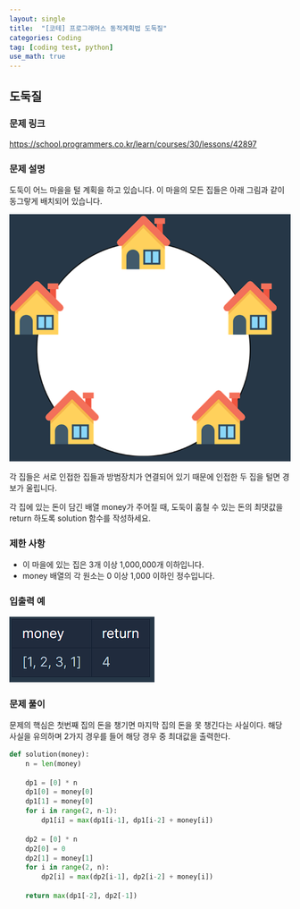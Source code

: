 ```yaml
---
layout: single
title:  "[코테] 프로그래머스 동적계획법 도둑질"
categories: Coding
tag: [coding test, python]
use_math: true
---
```


## 도둑질
### 문제 링크
<https://school.programmers.co.kr/learn/courses/30/lessons/42897>

### 문제 설명
도둑이 어느 마을을 털 계획을 하고 있습니다. 이 마을의 모든 집들은 아래 그림과 같이 동그랗게 배치되어 있습니다.

![그림1](/images/20250612_1.png)

각 집들은 서로 인접한 집들과 방범장치가 연결되어 있기 때문에 인접한 두 집을 털면 경보가 울립니다.

각 집에 있는 돈이 담긴 배열 money가 주어질 때, 도둑이 훔칠 수 있는 돈의 최댓값을 return 하도록 solution 함수를 작성하세요.

### 제한 사항
- 이 마을에 있는 집은 3개 이상 1,000,000개 이하입니다.
- money 배열의 각 원소는 0 이상 1,000 이하인 정수입니다.

### 입출력 예
![그림2](/images/20250612_2.png)

### 문제 풀이
문제의 핵심은 첫번째 집의 돈을 챙기면 마지막 집의 돈을 못 챙긴다는 사실이다. 해당 사실을 유의하며 2가지 경우를 들어 해당 경우 중 최대값을 출력한다.

```python
def solution(money):
    n = len(money)

    dp1 = [0] * n
    dp1[0] = money[0]
    dp1[1] = money[0]
    for i in range(2, n-1): 
        dp1[i] = max(dp1[i-1], dp1[i-2] + money[i])

    dp2 = [0] * n
    dp2[0] = 0  
    dp2[1] = money[1]
    for i in range(2, n): 
        dp2[i] = max(dp2[i-1], dp2[i-2] + money[i])

    return max(dp1[-2], dp2[-1])  
```
